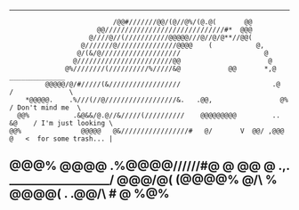 --------------------------------------------------------------------------------
                              /@@#///////@@/(@//@%/(@.@(       @@
                          @@//////////////////////////////#*  @@@
                        @////@//(///////////@@@@@///@//@/@**//@@(
                      @///////@///////////////@@@@    (           @,
                     @/(&/@////////////////////                     @
                    @////////////////////////@@                      @
                  @%////////(//////////%/////&@            @@       *,@           ______________
             @@@@@/@/#/////(&//////////////////                       .@         /              \
        *@@@@@.    .%///(//@//////////////////&.   .@@,                 @%      / Don't mind me  \
      @@%           .&@&&/@.@//&/////(//////////    @@@@@@@@@         .. &@    / I'm just looking \
    @@%               @@@@@   @&/////////////////#   @/       V  @@/ ,@@@ @   <  for some trash... |
@@@%                   @@@@        .%@@@@//////#@ @   @@         @     .,.     \__________________/
                                          @@@/@(  (@@@@% @/\      %
                                           @@@@(    .     .@@/\   #
                                             @                  %@%
--------------------------------------------------------------------------------
